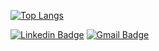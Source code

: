 [![Top Langs](https://github-readme-stats.vercel.app/api/top-langs/?username=amanda-a-reis&layout=compact&theme=tokyonight)](https://github.com/anuraghazra/github-readme-stats)

[![Linkedin Badge](https://img.shields.io/badge/-LinkedIn-blue?style=flat&logo=Linkedin&logoColor=white&link=https://www.linkedin.com/in/amandaalvesreis/)](https://www.linkedin.com/in/amandaalvesreis/)
[![Gmail Badge](https://img.shields.io/badge/-Gmail-c14438?style=flat&logo=Gmail&logoColor=white&link=mailto:amandareisdw@gmail.com)](mailto:amandareisdw@gmail.com)

